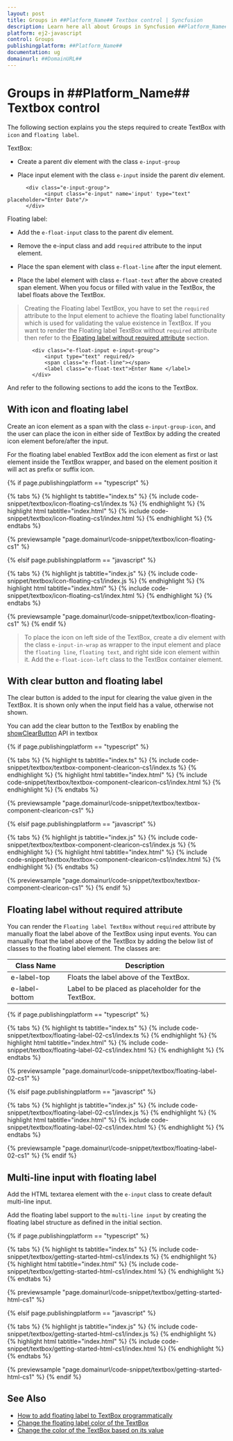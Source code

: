 ```yaml
---
layout: post
title: Groups in ##Platform_Name## Textbox control | Syncfusion
description: Learn here all about Groups in Syncfusion ##Platform_Name## Textbox control of Syncfusion Essential JS 2 and more.
platform: ej2-javascript
control: Groups 
publishingplatform: ##Platform_Name##
documentation: ug
domainurl: ##DomainURL##
---
```


# Groups in ##Platform_Name## Textbox control

The following section explains you the steps required to create TextBox with `icon` and `floating label`.

TextBox:

* Create a parent div element with the class `e-input-group`

* Place input element with the class `e-input` inside the parent div element.

```
      <div class="e-input-group">
            <input class="e-input" name='input' type="text" placeholder="Enter Date"/>
      </div>
```

Floating label:

* Add the `e-float-input` class to the parent div element.

* Remove the e-input class and add `required` attribute to the input element.

* Place the span element with class `e-float-line` after the input element.

* Place the label element with class `e-float-text` after the above created span element. When you focus or filled with value in the TextBox, the label floats above the TextBox.

> Creating the Floating label TextBox, you have to set the `required` attribute to the Input element to achieve the floating label functionality which is used for validating the value existence in TextBox. If you want to render the Floating label TextBox without
`required` attribute then refer to the [Floating label without required attribute](#floating-label-without-required-attribute) section.

```
        <div class="e-float-input e-input-group">
            <input type="text" required/>
            <span class="e-float-line"></span>
            <label class="e-float-text">Enter Name </label>
        </div>
```

And refer to the following sections to add the icons to the TextBox.

## With icon and floating label

Create an icon element as a span with the class `e-input-group-icon`, and the user can place the icon in either side of TextBox by adding the created icon element before/after the input.

For the floating label enabled TextBox add the icon element as first or last element inside the TextBox wrapper, and based on the element position it will act as prefix or suffix icon.

{% if page.publishingplatform == "typescript" %}

 {% tabs %}
{% highlight ts tabtitle="index.ts" %}
{% include code-snippet/textbox/icon-floating-cs1/index.ts %}
{% endhighlight %}
{% highlight html tabtitle="index.html" %}
{% include code-snippet/textbox/icon-floating-cs1/index.html %}
{% endhighlight %}
{% endtabs %}
        
{% previewsample "page.domainurl/code-snippet/textbox/icon-floating-cs1" %}

{% elsif page.publishingplatform == "javascript" %}

{% tabs %}
{% highlight js tabtitle="index.js" %}
{% include code-snippet/textbox/icon-floating-cs1/index.js %}
{% endhighlight %}
{% highlight html tabtitle="index.html" %}
{% include code-snippet/textbox/icon-floating-cs1/index.html %}
{% endhighlight %}
{% endtabs %}

{% previewsample "page.domainurl/code-snippet/textbox/icon-floating-cs1" %}
{% endif %}

> To place the icon on left side of the TextBox, create a div element with the class `e-input-in-wrap` as wrapper to the input element and place the `floating line`, `floating text`, and right side icon element within it. Add the `e-float-icon-left` class to the TextBox container element.

## With clear button and floating label

The clear button is added to the input for clearing the value given in the TextBox. It is shown only when the input field has a value, otherwise not shown.

You can add the clear button to the TextBox by enabling the [showClearButton](../api/textbox/#showclearbutton) API in textbox

{% if page.publishingplatform == "typescript" %}

 {% tabs %}
{% highlight ts tabtitle="index.ts" %}
{% include code-snippet/textbox/textbox-component-clearicon-cs1/index.ts %}
{% endhighlight %}
{% highlight html tabtitle="index.html" %}
{% include code-snippet/textbox/textbox-component-clearicon-cs1/index.html %}
{% endhighlight %}
{% endtabs %}
        
{% previewsample "page.domainurl/code-snippet/textbox/textbox-component-clearicon-cs1" %}

{% elsif page.publishingplatform == "javascript" %}

{% tabs %}
{% highlight js tabtitle="index.js" %}
{% include code-snippet/textbox/textbox-component-clearicon-cs1/index.js %}
{% endhighlight %}
{% highlight html tabtitle="index.html" %}
{% include code-snippet/textbox/textbox-component-clearicon-cs1/index.html %}
{% endhighlight %}
{% endtabs %}

{% previewsample "page.domainurl/code-snippet/textbox/textbox-component-clearicon-cs1" %}
{% endif %}

## Floating label without required attribute

You can render the `Floating label TextBox` without `required` attribute by manually float the label above of the TextBox using input events.
You can manually float the label above of the TextBox by adding the below list of classes to the floating label element. The classes are:

Class Name        | Description
------------------| -------------
  e-label-top     | Floats the label above of the TextBox.
  e-label-bottom  | Label to be placed as placeholder for the TextBox.

{% if page.publishingplatform == "typescript" %}

 {% tabs %}
{% highlight ts tabtitle="index.ts" %}
{% include code-snippet/textbox/floating-label-02-cs1/index.ts %}
{% endhighlight %}
{% highlight html tabtitle="index.html" %}
{% include code-snippet/textbox/floating-label-02-cs1/index.html %}
{% endhighlight %}
{% endtabs %}
        
{% previewsample "page.domainurl/code-snippet/textbox/floating-label-02-cs1" %}

{% elsif page.publishingplatform == "javascript" %}

{% tabs %}
{% highlight js tabtitle="index.js" %}
{% include code-snippet/textbox/floating-label-02-cs1/index.js %}
{% endhighlight %}
{% highlight html tabtitle="index.html" %}
{% include code-snippet/textbox/floating-label-02-cs1/index.html %}
{% endhighlight %}
{% endtabs %}

{% previewsample "page.domainurl/code-snippet/textbox/floating-label-02-cs1" %}
{% endif %}

## Multi-line input with floating label

Add the HTML textarea element with the `e-input` class to create default multi-line input.

Add the floating label support to the `multi-line input` by creating the floating label structure as defined in the initial section.

{% if page.publishingplatform == "typescript" %}

 {% tabs %}
{% highlight ts tabtitle="index.ts" %}
{% include code-snippet/textbox/getting-started-html-cs1/index.ts %}
{% endhighlight %}
{% highlight html tabtitle="index.html" %}
{% include code-snippet/textbox/getting-started-html-cs1/index.html %}
{% endhighlight %}
{% endtabs %}
        
{% previewsample "page.domainurl/code-snippet/textbox/getting-started-html-cs1" %}

{% elsif page.publishingplatform == "javascript" %}

{% tabs %}
{% highlight js tabtitle="index.js" %}
{% include code-snippet/textbox/getting-started-html-cs1/index.js %}
{% endhighlight %}
{% highlight html tabtitle="index.html" %}
{% include code-snippet/textbox/getting-started-html-cs1/index.html %}
{% endhighlight %}
{% endtabs %}

{% previewsample "page.domainurl/code-snippet/textbox/getting-started-html-cs1" %}
{% endif %}

## See Also

* [How to add floating label to TextBox programmatically](./how-to/add-floating-label-to-textbox-programmatically)
* [Change the floating label color of the TextBox](./how-to/change-the-floating-label-color-of-the-textbox)
* [Change the color of the TextBox based on its value](./how-to/change-the-color-of-the-textbox-based-on-its-value)

